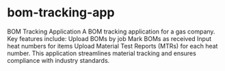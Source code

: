 # bom-tracking-app
BOM Tracking Application A BOM tracking application for a gas company. Key features include:  Upload BOMs by job Mark BOMs as received Input heat numbers for items Upload Material Test Reports (MTRs) for each heat number. This application streamlines material tracking and ensures compliance with industry standards.
